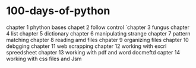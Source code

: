 # 100-days-of-python
chapter 1
 phython bases
 chapet 2
 follow control
 `chapter 3
 fungus
 chapter 4
 list
 chapter 5
 dictionary
 chapter 6
 manipulating strange
 chapter 7
 pattern matching
 chapter 8
 reading amd files
 chpater 9
 organizing files
 chapter 10
 debgging 
 chapter 11
 web scrapping
 chapter 12
 working with excrl spreedsheet
 chapter 13
 working with pdf and word docmeftd
 capter 14
 working with css files and Jsm
